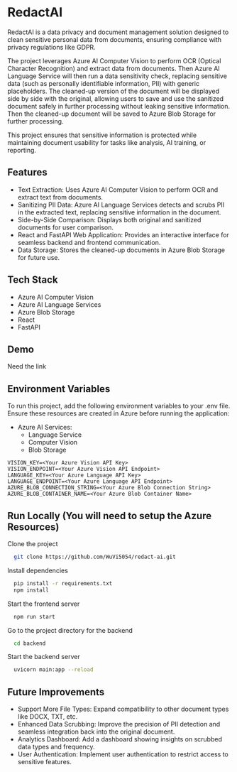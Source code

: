 
# RedactAI

RedactAI is a data privacy and document management solution designed to clean sensitive personal data from documents, ensuring compliance with privacy regulations like GDPR. 

The project leverages Azure AI Computer Vision to perform OCR (Optical Character Recognition) and extract data from documents. Then Azure AI Language Service will then run a data sensitivity check, replacing sensitive data (such as personally identifiable information, PII) with generic placeholders. The cleaned-up version of the document will be displayed side by side with the original, allowing users to save and use the sanitized document safely in further processing without leaking sensitive information. Then the cleaned-up document will be saved to Azure Blob Storage for further processing.

This project ensures that sensitive information is protected while maintaining document usability for tasks like analysis, AI training, or reporting.


## Features
- Text Extraction: Uses Azure AI Computer Vision to perform OCR and extract text from documents.
- Sanitizing PII Data: Azure AI Language Services detects and scrubs PII in the extracted text, replacing sensitive information in the document.
- Side-by-Side Comparison: Displays both original and sanitized documents for user comparison.
- React and FastAPI Web Application: Provides an interactive interface for seamless backend and frontend communication.
- Data Storage: Stores the cleaned-up documents in Azure Blob Storage for future use.
## Tech Stack


- Azure AI Computer Vision
- Azure AI Language Services
- Azure Blob Storage
- React
- FastAPI
## Demo

Need the link


## Environment Variables

To run this project, add the following environment variables to your .env file. Ensure these resources are created in Azure before running the application:

- Azure AI Services:
    - Language Service
    - Computer Vision
    - Blob Storage


```
VISION_KEY=<Your Azure Vision API Key>
VISION_ENDPOINT=<Your Azure Vision API Endpoint>
LANGUAGE_KEY=<Your Azure Language API Key>
LANGUAGE_ENDPOINT=<Your Azure Language API Endpoint>
AZURE_BLOB_CONNECTION_STRING=<Your Azure Blob Connection String>
AZURE_BLOB_CONTAINER_NAME=<Your Azure Blob Container Name>
```


## Run Locally (You will need to setup the Azure Resources)

Clone the project

```bash
  git clone https://github.com/WuVi5054/redact-ai.git
```

Install dependencies

```bash
  pip install -r requirements.txt
  npm install
```

Start the frontend server

```bash
  npm run start
```

Go to the project directory for the backend

```bash
  cd backend
```


Start the backend server

```bash
  uvicorn main:app --reload
```


## Future Improvements

- Support More File Types: Expand compatibility to other document types like DOCX, TXT, etc.
- Enhanced Data Scrubbing: Improve the precision of PII detection and seamless integration back into the original document.
- Analytics Dashboard: Add a dashboard showing insights on scrubbed data types and frequency.
- User Authentication: Implement user authentication to restrict access to sensitive features.